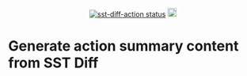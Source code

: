 <p align="center">
  <a href="https://github.com/kodehort/sst-diff-action/actions"><img alt="sst-diff-action status" src="https://github.com/kodehort/sst-diff-action/actions/workflows/ci.yml/badge.svg"></a>
  <a href="https://badge.fury.io/gh/kodehort%2Fsst-diff-action"><img src="https://badge.fury.io/gh/kodehort%2Fsst-diff-action.svg" alt="GitHub version" height="18"></a>
</p>

# Generate action summary content from SST Diff
